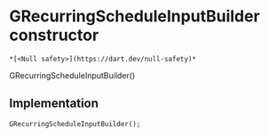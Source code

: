 


# GRecurringScheduleInputBuilder constructor




    *[<Null safety>](https://dart.dev/null-safety)*



GRecurringScheduleInputBuilder()





## Implementation

```dart
GRecurringScheduleInputBuilder();
```







